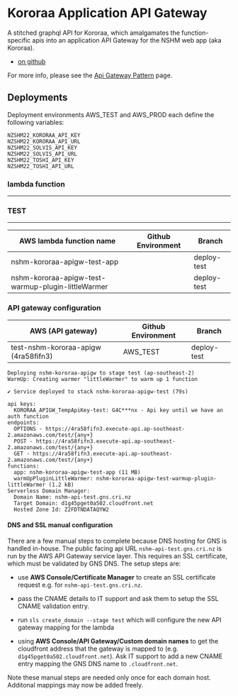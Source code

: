 # Kororaa Application API Gateway

A stitched graphql API for Kororaa, which amalgamates the function-specific apis into an application API Gateway for the NSHM web app (aka Kororaa).

- [on github](https://github.com/GNS-Science/nshm-kororaa-api)

For more info, please see the [Api Gateway Pattern](/nzshm-documentation/architecture/api_gateway_pattern/) page.

## Deployments

Deployment environments AWS_TEST and AWS_PROD each define the following variables:

```
NZSHM22_KORORAA_API_KEY
NZSHM22_KORORAA_API_URL
NZSHM22_SOLVIS_API_KEY
NZSHM22_SOLVIS_API_URL
NZSHM22_TOSHI_API_KEY
NZSHM22_TOSHI_API_URL
```

### lambda function

-----
### TEST
-----

| AWS lambda function name                                    | Github Environment | Branch       |
| ----------------------------------------------------------- | ------------------ | ------------ | 
| nshm-kororaa-apigw-test-app                          |                | deploy-test  | 
| nshm-kororaa-apigw-test-warmup-plugin-littleWarmer  |                | deploy-test  | 


### API gateway configuration
| AWS  (API gateway)                     | Github Environment | Branch       |
| -------------------------------------- | ------------------ | ------------ | 
| test-nshm-kororaa-apigw (4ra58fifn3)   | AWS_TEST           | deploy-test  | 


```
Deploying nshm-kororaa-apigw to stage test (ap-southeast-2)
WarmUp: Creating warmer "littleWarmer" to warm up 1 function

✔ Service deployed to stack nshm-kororaa-apigw-test (79s)

api keys:
  KORORAA_APIGW_TempApiKey-test: G4C***nx - Api key until we have an auth function
endpoints:
  OPTIONS - https://4ra58fifn3.execute-api.ap-southeast-2.amazonaws.com/test/{any+}
  POST - https://4ra58fifn3.execute-api.ap-southeast-2.amazonaws.com/test/{any+}
  GET - https://4ra58fifn3.execute-api.ap-southeast-2.amazonaws.com/test/{any+}
functions:
  app: nshm-kororaa-apigw-test-app (11 MB)
  warmUpPluginLittleWarmer: nshm-kororaa-apigw-test-warmup-plugin-littleWarmer (1.2 kB)
Serverless Domain Manager:
  Domain Name: nshm-api-test.gns.cri.nz
  Target Domain: d1g45pget0a502.cloudfront.net
  Hosted Zone Id: Z2FDTNDATAQYW2

```

#### DNS and SSL manual configuration

There are a few manual steps to complete because DNS hosting for GNS is handled in-house. The public facing api URL `nshm-api-test.gns.cri.nz` is run by the AWS API Gateway service layer. This requires an SSL certificate, which must be validated by GNS DNS. The setup steps are:

  - use **AWS Console/Certificate Manager** to create an SSL certificate request e.g. for `nshm-api-test.gns.cri.nz`. 
  
  - pass the CNAME details to IT support and ask them to setup the SSL CNAME validation entry.

  - run `sls create_domain --stage test` which will configure the new API gateway mapping for the lambda

  - using **AWS Console/API Gateway/Custom domain names** to get the cloudfront address that the gateway is mapped to (e.g. `d1g45pget0a502.cloudfront.net`). Ask IT support to add a new CNAME entry mapping the GNS DNS name to `.cloudfront.net`.

Note these manual steps are needed only once for each domain host. Additonal mappings may now be added freely.